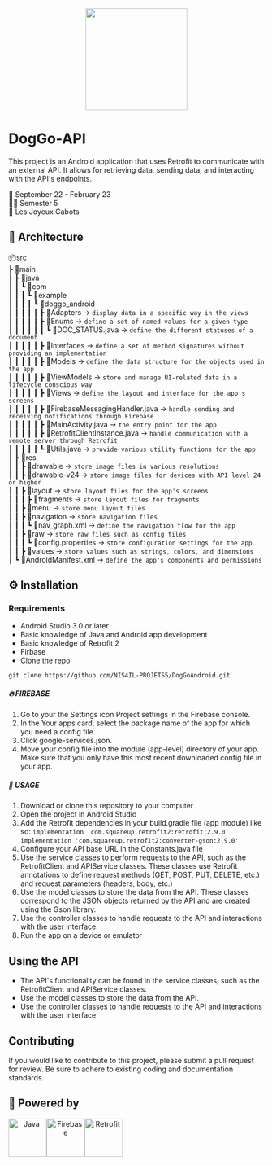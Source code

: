 <div align="center">
<img width="200" src="https://user-images.githubusercontent.com/67436391/193463210-0fce1b15-da7a-406a-8103-9386d08f2bf4.png" align="center">
 <br/>
</div>

# DogGo-API

This project is an Android application that uses Retrofit to communicate with an external API. It allows for retrieving data, sending data, and interacting with the API's endpoints.

📅 September 22 - February 23  
🧑‍🎓 Semester 5  
🐶 Les Joyeux Cabots

## 🌳 Architecture

📦src  
┣ 📂main  
┃ ┣ 📂java  
┃ ┃ ┗ 📂com  
┃ ┃ ┃ ┗ 📂example  
┃ ┃ ┃ ┃ ┗ 📂doggo_android  
┃ ┃ ┃ ┃ ┃ ┣ 📂Adapters -> `display data in a specific way in the views`  
┃ ┃ ┃ ┃ ┃ ┣ 📂Enums -> `define a set of named values for a given type `  
┃ ┃ ┃ ┃ ┃ ┃ ┗ 📜DOC_STATUS.java -> `define the different statuses of a document`  
┃ ┃ ┃ ┃ ┃ ┣ 📂Interfaces -> `define a set of method signatures without providing an implementation`  
┃ ┃ ┃ ┃ ┃ ┣ 📂Models -> `define the data structure for the objects used in the app`  
┃ ┃ ┃ ┃ ┃ ┣ 📂ViewModels -> `store and manage UI-related data in a lifecycle conscious way`  
┃ ┃ ┃ ┃ ┃ ┣ 📂Views -> `define the layout and interface for the app's screens`  
┃ ┃ ┃ ┃ ┃ ┣ 📜FirebaseMessagingHandler.java -> `handle sending and receiving notifications through Firebase`  
┃ ┃ ┃ ┃ ┃ ┣ 📜MainActivity.java -> `the entry point for the app`  
┃ ┃ ┃ ┃ ┃ ┣ 📜RetrofitClientInstance.java -> `handle communication with a remote server through Retrofit`  
┃ ┃ ┃ ┃ ┃ ┗ 📜Utils.java -> `provide various utility functions for the app`  
┃ ┣ 📂res  
┃ ┃ ┣ 📂drawable -> `store image files in various resolutions`  
┃ ┃ ┣ 📂drawable-v24 -> `store image files for devices with API level 24 or higher`  
┃ ┃ ┣ 📂layout -> `store layout files for the app's screens`  
┃ ┃ ┃ ┣ 📂fragments -> `store layout files for fragments`  
┃ ┃ ┣ 📂menu -> `store menu layout files`  
┃ ┃ ┣ 📂navigation -> `store navigation files`  
┃ ┃ ┃ ┗ 📜nav_graph.xml -> `define the navigation flow for the app`  
┃ ┃ ┣ 📂raw -> `store raw files such as config files`  
┃ ┃ ┃ ┗ 📜config.properties -> `store configuration settings for the app`  
┃ ┃ ┣ 📂values -> `store values such as strings, colors, and dimensions`  
┃ ┗ 📜AndroidManifest.xml -> `define the app's components and permissions`  


## ⚙️ Installation

### Requirements

- Android Studio 3.0 or later
- Basic knowledge of Java and Android app development
- Basic knowledge of Retrofit 2
- Firbase
- Clone the repo

```
git clone https://github.com/NIS4IL-PROJETS5/DogGoAndroid.git
```

##### 🔥 FIREBASE

1. Go to your the Settings icon Project settings in the Firebase console.
2. In the Your apps card, select the package name of the app for which you need a config file.
3. Click  google-services.json.
4. Move your config file into the module (app-level) directory of your app.
Make sure that you only have this most recent downloaded config file in your app.

##### 🚀 USAGE

1. Download or clone this repository to your computer
2. Open the project in Android Studio
3. Add the Retrofit dependencies in your build.gradle file (app module) like so:
	```implementation 'com.squareup.retrofit2:retrofit:2.9.0'```
	```implementation 'com.squareup.retrofit2:converter-gson:2.9.0'```
4. Configure your API base URL in the Constants.java file
5. Use the service classes to perform requests to the API, such as the RetrofitClient and APIService classes. These classes use Retrofit annotations to define request methods (GET, POST, PUT, DELETE, etc.) and request parameters (headers, body, etc.)
6. Use the model classes to store the data from the API. These classes correspond to the JSON objects returned by the API and are created using the Gson library.
7. Use the controller classes to handle requests to the API and interactions with the user interface.
8. Run the app on a device or emulator

## Using the API

- The API's functionality can be found in the service classes, such as the RetrofitClient and APIService classes.
- Use the model classes to store the data from the API.
- Use the controller classes to handle requests to the API and interactions with the user interface.

## Contributing

If you would like to contribute to this project, please submit a pull request for review. Be sure to adhere to existing coding and documentation standards.

## 🦾 Powered by

<div align="center" style="display:flex;">
    <a href="https://developer.android.com/docs" target="_blank">
        <img alt="Java" src="https://camo.githubusercontent.com/651195b8c66a9dd22316e672992077dbcecea4ca904b45a6681558ebc0ecc517/68747470733a2f2f75706c6f61642e77696b696d656469612e6f72672f77696b6970656469612f656e2f7468756d622f332f33302f4a6176615f70726f6772616d6d696e675f6c616e67756167655f6c6f676f2e7376672f33303070782d4a6176615f70726f6772616d6d696e675f6c616e67756167655f6c6f676f2e7376672e706e67" width="75" />
    </a>
    <a href="https://firebase.google.com/docs" target="_blank">
        <img alt="Firebase" src="https://user-images.githubusercontent.com/290451/76235994-04b94800-623d-11ea-9b5b-f7a1626ecb06.png" width="75" />
    </a>
    <a href="https://square.github.io/retrofit/2.x/retrofit/" target="_blank">
        <img alt="Retrofit" src="https://i.imgur.com/C9xQwoO.png" width="75" />
    </a>
</div>
